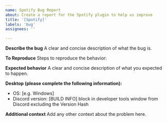 ```yaml
---
name: Spotify Bug Report
about: Create a report for the Spotify plugin to help us improve
title: '[Spotify]'
labels: 'bug'
assignees: ''

---
```


**Describe the bug**
A clear and concise description of what the bug is.

**To Reproduce**
Steps to reproduce the behavior:

**Expected behavior**
A clear and concise description of what you expected to happen.

**Desktop (please complete the following information):**
 - OS: [e.g. Windows]
 - Discord version: [BUILD INFO] block in developer tools window from Discord excluding the Version Hash

**Additional context**
Add any other context about the problem here.
